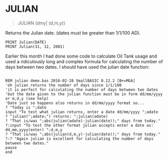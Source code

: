 # JULIAN

> JULIAN (dmy| (d,m,y))

Returns the Julian date. (dates must be greater than 1/1/100 AD).

```
PRINT Julian(DATE)
PRINT Julian(31, 12, 2001)
```

Earlier this month I had done some code to calculate Oil Tank usage and used a ridiculously long and complex formula for calculating the number of days between two dates. I should have used the julian date function:

~~~

REM julian demo.bas 2016-02-28 SmallBASIC 0.12.2 [B+=MGA]
'oh julian returns the number of days since 1/1/100
'it is perfect for calculating the number of days between two dates
'but the date given to the julian function must be in form dd/mm/yyyy or m,d,y (see help)
'Date just so happens also returns in dd/mm/yyyy format so...
? "Today is ";date
input "To test what julian returns, enter a date dd/mm/yyyy ";adate
? "julian(";adate;") returns: ";julian(adate)
? "That is/was ";abs(julian(adate)-julian(date));" days from today."
?:input "To test the other format julian accepts enter a date as: dd,mm,yyyy(enter) ";d,m,y
? "That is/was ";abs(julian(d,m,y)-julian(date));" days from today."
?:? "Again julian is excellent for calculating the number of days between two dates."
pause
end

~~~




